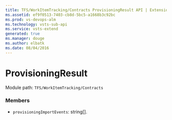 ```yaml
---
title: TFS/WorkItemTracking/Contracts ProvisioningResult API | Extensions for Visual Studio Team Services
ms.assetid: ef9f0513-7403-cb8d-5bc5-a1668b3c92bc
ms.prod: vs-devops-alm
ms.technology: vsts-sub-api
ms.service: vsts-extend
generated: true
ms.manager: douge
ms.author: elbatk
ms.date: 08/04/2016
---
```


# ProvisioningResult

Module path: `TFS/WorkItemTracking/Contracts`


### Members

* `provisioningImportEvents`: string[]. 

